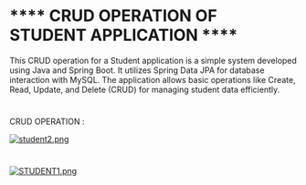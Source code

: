 # **** CRUD OPERATION OF STUDENT APPLICATION ****
This CRUD operation for a Student application is a simple system developed using Java and Spring Boot. It utilizes Spring Data JPA for database interaction with MySQL. The application allows basic operations like Create, Read, Update, and Delete (CRUD) for managing student data efficiently.
#

CRUD OPERATION :

[![student2.png](https://i.postimg.cc/y6ZXKssT/student2.png)](https://postimg.cc/F1hJgtff)
#
[![STUDENT1.png](https://i.postimg.cc/DZm6LGVV/STUDENT1.png)](https://postimg.cc/S2FcpJNV)
#


